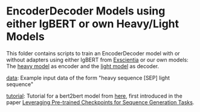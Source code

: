 # EncoderDecoder Models using either IgBERT or own Heavy/Light Models

This folder contains scripts to train an EncoderDecoder model with or without adapters using either IgBERT from [Exscientia](https://huggingface.co/Exscientia/IgBert) or our own models: The [heavy model](https://github.com/leaBroe/BERT_for_antibody_pairing/tree/master/heavy_model) as encoder and the [light model](https://github.com/leaBroe/BERT_for_antibody_pairing/tree/master/light_model) as decoder.  

[data](https://github.com/leaBroe/BERT_for_antibody_pairing/tree/master/paired_model/BERT2BERT/data): Example input data of the form "heavy sequence [SEP] light sequence"

[tutorial](https://github.com/leaBroe/BERT_for_antibody_pairing/tree/master/paired_model/BERT2BERT/tutorial): Tutorial for a bert2bert model from [here](https://colab.research.google.com/github/patrickvonplaten/notebooks/blob/master/Leveraging_Pre_trained_Checkpoints_for_Encoder_Decoder_Models.ipynb#scrollTo=mIBy7uK3Od4B), first introduced in the paper [Leveraging Pre-trained Checkpoints for Sequence Generation Tasks](https://arxiv.org/abs/1907.12461).  

